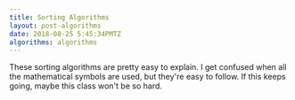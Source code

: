 ```yaml
---
title: Sorting Algorithms
layout: post-algorithms
date: 2018-08-25 5:45:34PMTZ
algorithms: algorithms
---
```


These sorting algorithms are pretty easy to explain. I get confused when all the mathematical symbols are used,
but they're easy to follow. If this keeps going, maybe this class won't be so hard.
